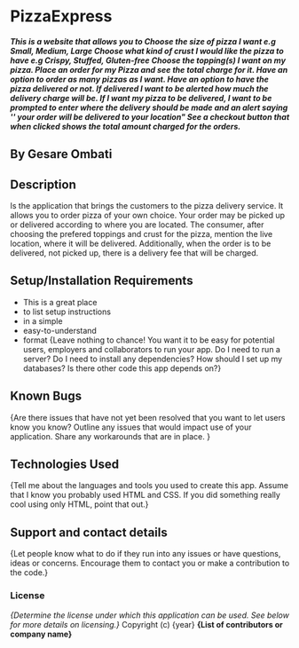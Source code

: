# PizzaExpress
##### This  is a website that allows you to Choose the size of pizza I want e.g Small, Medium, Large Choose what kind of crust I would like the pizza to have e.g Crispy, Stuffed, Gluten-free Choose the topping(s) I want on my pizza. Place an order for my Pizza and see the total charge for it. Have an option to order as many pizzas as I want. Have an option to have the pizza delivered or not.  If delivered I want to be alerted how much the delivery charge will be. If I want my pizza to be delivered, I want to be prompted to enter where the delivery should be made and an alert saying '' your order will be delivered to your location" See a checkout button that when clicked shows the total amount charged for the orders.
## By **Gesare Ombati**
## Description
Is the application that brings the customers to the pizza delivery service. It allows you to order pizza of your own choice. 
Your order may be picked up or delivered according to where you are located. The consumer, after choosing the prefered 
toppings and crust for the pizza, mention the live location, where it will be delivered. Additionally, when the order is to be delivered, not picked up, there is a delivery fee that will be charged.
## Setup/Installation Requirements
* This is a great place
* to list setup instructions
* in a simple
* easy-to-understand
* format
{Leave nothing to chance! You want it to be easy for potential users, employers and collaborators to run your app. Do I need to run a server? Do I need to install any dependencies? How should I set up my databases? Is there other code this app depends on?}
## Known Bugs
{Are there issues that have not yet been resolved that you want to let users know you know? Outline any issues that would impact use of your application. Share any workarounds that are in place. }
## Technologies Used
{Tell me about the languages and tools you used to create this app. Assume that I know you probably used HTML and CSS. If you did something really cool using only HTML, point that out.}
## Support and contact details
{Let people know what to do if they run into any issues or have questions, ideas or concerns.  Encourage them to contact you or make a contribution to the code.}
### License
*{Determine the license under which this application can be used.  See below for more details on licensing.}*
Copyright (c) {year} **{List of contributors or company name}**
  
